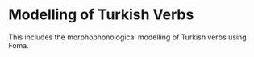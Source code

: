 # Modelling of Turkish Verbs
 This includes the morphophonological modelling of Turkish verbs using Foma.
